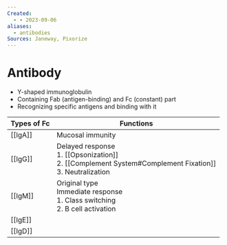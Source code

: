 ```yaml
---
Created:
  - - 2023-09-06
aliases:
  - antibodies
Sources: Janeway, Pixorize
---
```

# Antibody
- Y-shaped immunoglobulin
- Containing Fab (antigen-binding) and Fc (constant) part
- Recognizing specific antigens and binding with it

| Types of Fc | Functions                                                                                                    |
| ----------- | ------------------------------------------------------------------------------------------------------------ |
| [[IgA]]     | Mucosal immunity                                                                                             |
| [[IgG]]     | Delayed response<br>1. [[Opsonization]]<br>2. [[Complement System#Complement Fixation]]<br>3. Neutralization |
| [[IgM]]     | Original type<br>Immediate response<br>1. Class switching<br>2. B cell activation                                                     |
| [[IgE]]     |                                                                                                              |
| [[IgD]]     |                                                                                                              |
